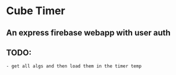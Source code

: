 # Cube Timer
## An express firebase webapp with user auth

## TODO:
    - get all algs and then load them in the timer temp